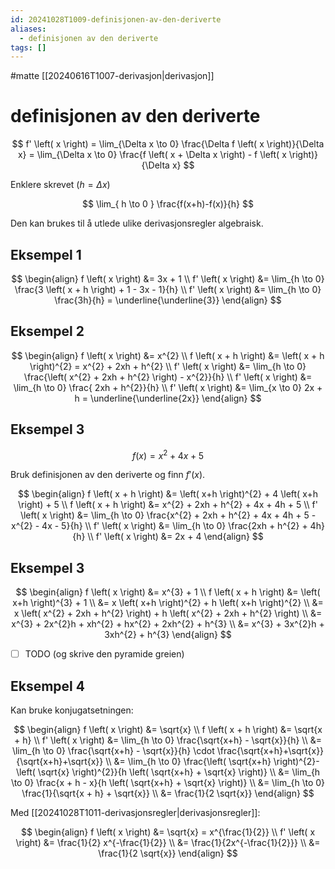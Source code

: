 ```yaml
---
id: 20241028T1009-definisjonen-av-den-deriverte
aliases:
  - definisjonen av den deriverte
tags: []
---
```


#matte [[20240616T1007-derivasjon|derivasjon]]

# definisjonen av den deriverte

$$
f' \left( x \right) = \lim_{\Delta x \to 0} \frac{\Delta f \left( x \right)}{\Delta x} = \lim_{\Delta x \to 0} \frac{f \left( x + \Delta x \right) - f \left( x \right)}{\Delta x}
$$

Enklere skrevet ($h = \Delta x$)

$$
\lim_{ h \to 0 } \frac{f(x+h)-f(x)}{h}
$$

Den kan brukes til å utlede ulike derivasjonsregler algebraisk.

## Eksempel 1

$$
\begin{align}
    f \left( x \right) &= 3x + 1 \\
    f' \left( x \right) &= \lim_{h \to 0} \frac{3 \left( x + h \right) + 1 - 3x - 1}{h} \\
    f' \left( x \right) &= \lim_{h \to 0} \frac{3h}{h} = \underline{\underline{3}}
\end{align}
$$

## Eksempel 2

$$
\begin{align}
    f \left( x \right) &= x^{2} \\
    f \left( x + h \right) &= \left( x + h \right)^{2} = x^{2} + 2xh + h^{2} \\
    f' \left( x \right) &= \lim_{h \to 0} \frac{\left( x^{2} + 2xh + h^{2} \right) - x^{2}}{h} \\
    f' \left( x \right) &= \lim_{h \to 0} \frac{ 2xh + h^{2}}{h} \\
    f' \left( x \right) &= \lim_{x \to 0} 2x + h = \underline{\underline{2x}}
\end{align}
$$

## Eksempel 3

$$
f \left( x \right) = x^{2} + 4x + 5
$$

Bruk definisjonen av den deriverte og finn $f' \left( x \right)$.

$$
\begin{align}
    f \left( x + h \right) &= \left( x+h \right)^{2} + 4 \left( x+h \right) + 5 \\
    f \left( x + h \right) &= x^{2} + 2xh + h^{2} + 4x + 4h + 5 \\
    f' \left( x \right) &= \lim_{h \to 0} \frac{x^{2} + 2xh + h^{2} + 4x + 4h + 5 - x^{2} - 4x - 5}{h} \\
    f' \left( x \right) &= \lim_{h \to 0} \frac{2xh + h^{2} + 4h}{h} \\
    f' \left( x \right) &= 2x + 4
\end{align}
$$

## Eksempel 3

$$
\begin{align}
    f \left( x \right) &= x^{3} + 1 \\
    f \left( x + h \right) &= \left( x+h \right)^{3} + 1 \\
    &= x \left( x+h \right)^{2} + h \left( x+h \right)^{2} \\
    &= x \left( x^{2} + 2xh + h^{2} \right) + h \left( x^{2} + 2xh + h^{2} \right) \\
    &= x^{3} + 2x^{2}h + xh^{2} + hx^{2} + 2xh^{2} + h^{3} \\
    &= x^{3} + 3x^{2}h + 3xh^{2} + h^{3}
\end{align}
$$

- [ ] TODO (og skrive den pyramide greien)

## Eksempel 4

Kan bruke konjugatsetningen:

$$
\begin{align}
    f \left( x \right) &= \sqrt{x} \\
    f \left( x + h \right) &= \sqrt{x + h} \\
    f' \left( x \right) &= \lim_{h \to 0} \frac{\sqrt{x+h} - \sqrt{x}}{h} \\
    &= \lim_{h \to 0} \frac{\sqrt{x+h} - \sqrt{x}}{h} \cdot \frac{\sqrt{x+h}+\sqrt{x}}{\sqrt{x+h}+\sqrt{x}} \\
    &= \lim_{h \to 0} \frac{\left( \sqrt{x+h} \right)^{2}-\left( \sqrt{x} \right)^{2}}{h \left( \sqrt{x+h} + \sqrt{x} \right)} \\
    &= \lim_{h \to 0} \frac{x + h - x}{h \left( \sqrt{x+h} + \sqrt{x} \right)} \\
    &= \lim_{h \to 0} \frac{1}{\sqrt{x + h} + \sqrt{x}} \\
    &= \frac{1}{2 \sqrt{x}}
\end{align}
$$

Med [[20241028T1011-derivasjonsregler|derivasjonsregler]]:

$$
\begin{align}
    f \left( x \right) &= \sqrt{x} = x^{\frac{1}{2}} \\
    f' \left( x \right) &= \frac{1}{2} x^{-\frac{1}{2}} \\
    &= \frac{1}{2x^{-\frac{1}{2}}} \\
    &= \frac{1}{2 \sqrt{x}}
\end{align}
$$
